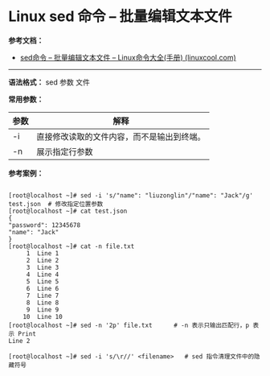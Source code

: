 # Linux sed 命令 – 批量编辑文本文件

**参考文档：**

- [sed命令 – 批量编辑文本文件 – Linux命令大全(手册) (linuxcool.com)](https://www.linuxcool.com/sed)

---

**语法格式：** sed 参数 文件

**常用参数：**

| 参数 | 解释                                       |
| ------ | -------------------------------------------- |
| -i   | 直接修改读取的文件内容，而不是输出到终端。 |
| -n<br /> | 展示指定行参数                             |

**参考案例：**

```shell

[root@localhost ~]# sed -i 's/"name": "liuzonglin"/"name": "Jack"/g' test.json  # 修改指定位置参数
[root@localhost ~]# cat test.json 
{
"password": 12345678
"name": "Jack"
}
[root@localhost ~]# cat -n file.txt 
     1  Line 1
     2  Line 2
     3  Line 3
     4  Line 4
     5  Line 5
     6  Line 6
     7  Line 7
     8  Line 8
     9  Line 9
    10  Line 10
[root@localhost ~]# sed -n '2p' file.txt      # -n 表示只输出匹配行，p 表示 Print
Line 2

[root@localhost ~]# sed -i 's/\r//' <filename>   # sed 指令清理文件中的隐藏符号
```
